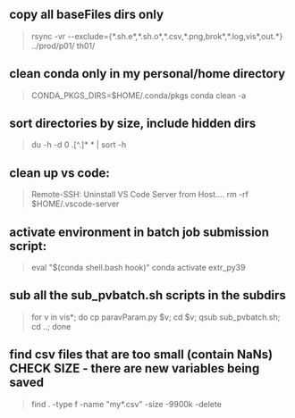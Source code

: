 ## copy all baseFiles dirs only

> rsync -vr --exclude={\*.sh.e*,\*.sh.o*,\*.csv,\*.png,brok\*,\*.log,vis\*,out.\*} ../prod/p01/ th01/  


## clean conda only in my personal/home directory 
> CONDA_PKGS_DIRS=$HOME/.conda/pkgs conda clean -a

## sort directories by size, include hidden dirs
> du -h -d 0 .[^.]* * | sort -h

## clean up vs code:
> Remote-SSH: Uninstall VS Code Server from Host.... 
rm -rf $HOME/.vscode-server

## activate environment in batch job submission script:
> eval "$(conda shell.bash hook)"
conda activate extr_py39

## sub all the sub_pvbatch.sh scripts in the subdirs
> for v in vis*; do cp paravParam.py $v; cd $v; qsub sub_pvbatch.sh; cd ..; done

## find csv files that are too small (contain NaNs)   CHECK SIZE - there are new variables being saved
> find . -type f -name "my*.csv" -size -9900k -delete 